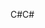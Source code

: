 <span data-ttu-id="61e54-101">C#</span><span class="sxs-lookup"><span data-stu-id="61e54-101">C#</span></span>